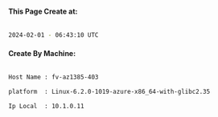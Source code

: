 
   
#### This Page Create at:

```bash

2024-02-01 - 06:43:10 UTC

```

#### Create By Machine:

```bash

Host Name : fv-az1385-403

platform  : Linux-6.2.0-1019-azure-x86_64-with-glibc2.35

Ip Local  : 10.1.0.11

```


